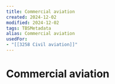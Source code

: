 ```yaml
---
title: Commercial aviation
created: 2024-12-02
modified: 2024-12-02
tags: TBSMetadata
alias: Commercial aviation
usedFor:
- "[[3258 Civil aviation]]"
---
```

# Commercial aviation
